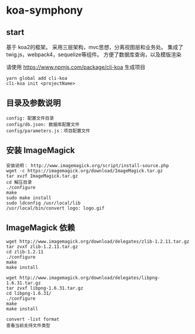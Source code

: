 # koa-symphony

## start
基于 koa2的框架。
采用三层架构，mvc思想，分离视图层和业务处。
集成了twig.js，webpack4，sequelize等组件。
方便了数据库查询，以及模版渲染

请使用 https://www.npmjs.com/package/cli-koa 生成项目
```
yarn global add cli-koa
cli-koa init <projectName>
```


## 目录及参数说明
```
config: 配置文件目录
config/db.json: 数据库配置文件
config/parameters.js：项目配置文件
```

## 安装 ImageMagick
```
安装说明： http://www.imagemagick.org/script/install-source.php
wget -c https://imagemagick.org/download/ImageMagick.tar.gz
tar xvzf ImageMagick.tar.gz
cd 解压目录
./configure
make
sudo make install
sudo ldconfig /usr/local/lib
/usr/local/bin/convert logo: logo.gif
```

## ImageMagick 依赖
```
wget http://www.imagemagick.org/download/delegates/zlib-1.2.11.tar.gz
tar zvxf zlib-1.2.11.tar.gz
cd zlib-1.2.11
./configure
make
make install

wget http://www.imagemagick.org/download/delegates/libpng-1.6.31.tar.gz
tar zvxf libpng-1.6.31.tar.gz
cd libpng-1.6.31/
./configure
make
make install

convert -list format
查看当前支持文件类型
```
